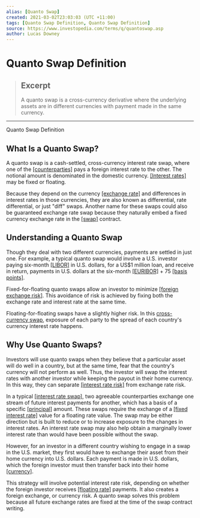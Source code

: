 ```yaml
---
alias: [Quanto Swap]
created: 2021-03-02T23:03:03 (UTC +11:00)
tags: [Quanto Swap Definition, Quanto Swap Definition]
source: https://www.investopedia.com/terms/q/quantoswap.asp
author: Lucas Downey
---
```


# Quanto Swap Definition

> ## Excerpt
> A quanto swap is a cross-currency derivative where the underlying assets are in different currencies with payment made in the same currency.

---

Quanto Swap Definition
## What Is a Quanto Swap?

A quanto swap is a cash-settled, cross-currency interest rate swap, where one of the [[counterparties]](https://www.investopedia.com/terms/c/counterparty.asp) pays a foreign interest rate to the other. The notional amount is denominated in the domestic currency. [[Interest rates]](https://www.investopedia.com/terms/i/interestrate.asp) may be fixed or floating.

Because they depend on the currency [[exchange rate]](https://www.investopedia.com/terms/e/exchangerate.asp) and differences in interest rates in those currencies, they are also known as differential, rate differential, or just "diff" swaps. Another name for these swaps could also be guaranteed exchange rate swap because they naturally embed a fixed currency exchange rate in the [[swap]](https://www.investopedia.com/terms/s/swap.asp) contract.

## Understanding a Quanto Swap

Though they deal with two different currencies, payments are settled in just one. For example, a typical quanto swap would involve a U.S. investor paying six-month [[LIBOR]](https://www.investopedia.com/terms/l/libor.asp) in U.S. dollars, for a US$1 million loan, and receive in return, payments in U.S. dollars at the six-month [[EURIBOR]](https://www.investopedia.com/terms/e/euribor.asp) + 75 [[basis points]](https://www.investopedia.com/terms/b/basispoint.asp).

Fixed-for-floating quanto swaps allow an investor to minimize [[foreign exchange risk]](https://www.investopedia.com/terms/f/foreignexchangerisk.asp). This avoidance of risk is achieved by fixing both the exchange rate and interest rate at the same time.

Floating-for-floating swaps have a slightly higher risk. In this [cross-currency swap](https://www.investopedia.com/terms/c/cross-currency-swap.asp), exposure of each party to the spread of each country's currency interest rate happens.

## Why Use Quanto Swaps?

Investors will use quanto swaps when they believe that a particular asset will do well in a country, but at the same time, fear that the country's currency will not perform as well. Thus, the investor will swap the interest rates with another investor while keeping the payout in their home currency. In this way, they can separate [[interest rate risk]](https://www.investopedia.com/terms/i/interestraterisk.asp) from exchange rate risk.

In a typical [[interest rate swap]](https://www.investopedia.com/terms/i/interestrateswap.asp), two agreeable counterparties exchange one stream of future interest payments for another, which has a basis of a specific [[principal]](https://www.investopedia.com/terms/p/principal.asp) amount. These swaps require the exchange of a [[fixed interest rate]](https://www.investopedia.com/terms/f/fixedinterestrate.asp) value for a floating rate value. The swap may be either direction but is built to reduce or to increase exposure to the changes in interest rates. An interest rate swap may also help obtain a marginally lower interest rate than would have been possible without the swap.

However, for an investor in a different country wishing to engage in a swap in the U.S. market, they first would have to exchange their asset from their home currency into U.S. dollars. Each payment is made in U.S. dollars, which the foreign investor must then transfer back into their home [[currency]](https://www.investopedia.com/terms/c/currency.asp).

This strategy will involve potential interest rate risk, depending on whether the foreign investor receives [[floating rate]](https://www.investopedia.com/terms/f/floatinginterestrate.asp) payments. It also creates a foreign exchange, or currency risk. A quanto swap solves this problem because all future exchange rates are fixed at the time of the swap contract writing.
